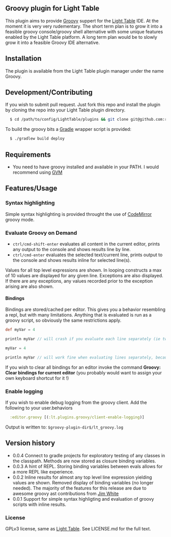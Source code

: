 ## Groovy plugin for Light Table
This plugin aims to provide [Groovy](http://groovy.codehaus.org/) suppert for the [Light Table](http://www.lighttable.com) IDE.
At the moment it is very very rudementary. The short term plan is to grow it into a feasible groovy console/groovy shell alternative with some unique features enabled by the Light Table platform. A long term plan would be to slowly grow it into a feasible Groovy IDE alternative.

## Installation

The plugin is available from the Light Table plugin manager under the name Groovy.


## Development/Contributing
If you wish to submit pull request. Just fork this repo and install the plugin by cloning the repo into your Light Table plugin directory.
```bash
  $ cd /path/to/config/LightTable/plugins && git clone git@github.com:rundis/LightTable-Groovy.git
```

To build the groovy bits a [Gradle](http://www.gradle.org) wrapper script is provided:
```bash
  $ ./gradlew build deploy
```



## Requirements
* You need to have groovy installed and available in your PATH. I would recommend using [GVM](http://gvmtool.net/)

## Features/Usage

### Syntax highlighting
Simple syntax highlighting is provided throught the use of [CodeMirror](https://github.com/marijnh/codemirror) groovy mode.

### Evaluate Groovy on Demand
* `ctrl/cmd-shift-enter` evaluates all content in the current editor, prints any output to the console and shows results line by line.
* `ctrl/cmd-enter` evaluates the selected text/current line, prints output to the console and shows results inline for selected line(s).


Values for all top level expressions are shown. In looping constructs a max of 10 values are displayed for any given line. Exceptions are also displayed. If there are any exceptions, any values recorded prior to the exception arising are also shown.

#### Bindings
Bindings are stored/cached per editor. This gives you a behavior resembling a repl, but with many limitations. Anything that is evaluated is run as a groovy script, so obviously the same restrictions apply.

```Groovy
def myVar = 4

println myVar // will crash if you evaluate each line separately (ie two separate evals)
```

```Groovy
myVar = 4

println myVar // will work fine when evaluating lines separately, because myVar will be stored in binding
```


If you wish to clear all bindings for an editor invoke the command __Groovy: Clear bindings for current editor__ (you probably would want to assign your own keyboard shortcut for it !)





### Enable logging
If you wish to enable debug logging from the groovy client. Add the following to your user.behaviors
```clojure
  :editor.groovy [(:lt.plugins.groovy/client-enable-logging)]
```
Output is written to: ```$groovy-plugin-dir$/lt_groovy.log```

## Version history
* 0.0.4 Connect to gradle projects for exploratory testing of any classes in the classpath. Methods are now stored as closure binding variables.
* 0.0.3 A hint of REPL. Storing binding variables between evals allows for a more REPL like experience.
* 0.0.2 Inline results for almost any top level line expression yielding values are shown. Removed display of binding variables (no longer needed). The majority of the features for this release are due to awesome groovy ast contributions from [Jim White](https://github.com/jimwhite)
* 0.0.1 Support for simple syntax highligting and evaluation of groovy scripts with inline results.


### License

GPLv3 license, same as [Light Table](https://github.com/LightTable/LightTable). See LICENSE.md for the full text.
